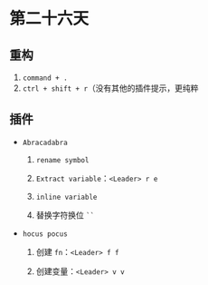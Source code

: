 # 第二十六天

## 重构

1. `command + .`
2. `ctrl + shift + r`（没有其他的插件提示，更纯粹

## 插件

- `Abracadabra`

  1.  `rename symbol`

  2.  `Extract variable`：`<Leader> r e`

  3.  `inline variable`

  4.  替换字符换位 ` `` `

- `hocus pocus`

  1.  创建 `fn`：`<Leader> f f`

  2.  创建变量：`<Leader> v v`
